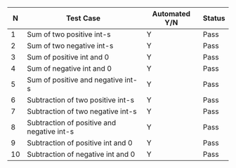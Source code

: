 | N  | Test Case                                  | Automated Y/N | Status |
|----|--------------------------------------------|---------------|--------|
| 1  | Sum of two positive int-s                  | Y             | Pass   |
| 2  | Sum of two negative int-s                  | Y             | Pass   | 
| 3  | Sum of positive int and 0                  | Y             | Pass   |
| 4  | Sum of negative int and 0                  | Y             | Pass   |
| 5  | Sum of positive and negative int-s         | Y             | Pass   |
| 6  | Subtraction of two positive int-s          | Y             | Pass   |
| 7  | Subtraction of two negative int-s          | Y             | Pass   |
| 8  | Subtraction of positive and negative int-s | Y             | Pass   |
| 9  | Subtraction of positive int and 0          | Y             | Pass   |
| 10 | Subtraction of negative int and 0          | Y             | Pass   |    
